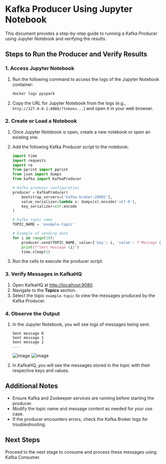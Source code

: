 # Kafka Producer Using Jupyter Notebook

This document provides a step-by-step guide to running a Kafka Producer using Jupyter Notebook and verifying the results.

## Steps to Run the Producer and Verify Results

### 1. Access Jupyter Notebook

1. Run the following command to access the logs of the Jupyter Notebook container:
   ```bash
   docker logs pyspark
   ```

2. Copy the URL for Jupyter Notebook from the logs (e.g., `http://127.0.0.1:8888/?token=...`) and open it in your web browser.

### 2. Create or Load a Notebook

1. Once Jupyter Notebook is open, create a new notebook or open an existing one.
2. Add the following Kafka Producer script to the notebook:

   ```python
   import time
   import requests
   import re
   from pprint import pprint
   from json import dumps
   from kafka import KafkaProducer

   # Kafka producer configuration
   producer = KafkaProducer(
       bootstrap_servers=['kafka-broker:29092'],
       value_serializer=lambda x: dumps(x).encode('utf-8'),
       key_serializer=str.encode
   )

   # Kafka topic name
   TOPIC_NAME = 'example-topic'

   # Example of sending data
   for i in range(10):
       producer.send(TOPIC_NAME, value={'key': i, 'value': f'Message {i}'})
       print(f"Sent message {i}")
       time.sleep(1)
   ```

3. Run the cells to execute the producer script.

### 3. Verify Messages in KafkaHQ

1. Open KafkaHQ at [http://localhost:9080](http://localhost:9080).
2. Navigate to the **Topics** section.
3. Select the topic `example-topic` to view the messages produced by the Kafka Producer.

### 4. Observe the Output

1. In the Jupyter Notebook, you will see logs of messages being sent:
   ```plaintext
   Sent message 0
   Sent message 1
   Sent message 2
   ...
   ```
   ![image](https://github.com/user-attachments/assets/b6ae5457-c40d-4009-b7d8-2e397d61c6f3)
![image](https://github.com/user-attachments/assets/b4727a99-aa27-4892-92cc-7b7c5e2bd15f)


3. In KafkaHQ, you will see the messages stored in the topic with their respective keys and values.

## Additional Notes

- Ensure Kafka and Zookeeper services are running before starting the producer.
- Modify the topic name and message content as needed for your use case.
- If the producer encounters errors, check the Kafka Broker logs for troubleshooting.

## Next Steps

Proceed to the next stage to consume and process these messages using Kafka Consumer.
